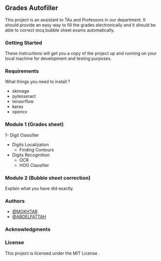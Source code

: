 ## Grades Autofiller  
  This project is an assistant to TAs and Professors in our department.
  It should provide an easy way to fill the grades electronically and it should be able to correct mcq bubble sheet exams automatically.
  
### Getting Started
These instructions will get you a copy of the project up and running on your local machine for development and testing purposes.

### Requirements
What things you need to install ?
  - skimage
  - pytesseract 
  - tensorflow
  - keras
  - opencv


### Module 1 (Grades sheet)
1- Digit Classifier 
  - Digits Localization
    - Finding Contours 
  - Digits Recoginition 
    - OCR
    - HOG Classifier

### Module 2 (Bubble sheet correction)
Explain what you have did exactly.

### Authors
- [@MOKHTAR](https://github.com/mohamed-mokhtar)
- [@ABDELFATTAH](https://github.com/ahmedABDELFATTAH1)

### Acknowledgments

### License
This project is licensed under the MIT License .


